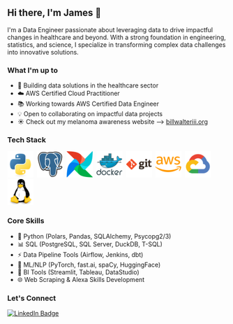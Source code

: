 ## Hi there, I'm James 👋

I'm a Data Engineer passionate about leveraging data to drive impactful changes in healthcare and beyond. With a strong foundation in engineering, statistics, and science, I specialize in transforming complex data challenges into innovative solutions.

### What I'm up to
- 🏥 Building data solutions in the healthcare sector
- ☁️ AWS Certified Cloud Practitioner
- 📚 Working towards AWS Certified Data Engineer
- 💡 Open to collaborating on impactful data projects
- ☀️ Check out my melanoma awareness website --> [billwalteriii.org](https://www.billwalteriii.org)

### Tech Stack
<div>
  <img src="https://github.com/devicons/devicon/blob/master/icons/python/python-original.svg" title="Python" alt="Python" width="60" height="60"/>&nbsp;
  <img src="https://github.com/devicons/devicon/blob/master/icons/postgresql/postgresql-original.svg" title="PostgreSQL" alt="PostgreSQL" width="60" height="60"/>&nbsp;
  <img src="https://github.com/devicons/devicon/blob/master/icons/apacheairflow/apacheairflow-original.svg" title="Airflow" alt="Airflow" width="60" height="60"/>&nbsp;
  <img src="https://github.com/devicons/devicon/blob/master/icons/docker/docker-original-wordmark.svg" title="Docker" alt="Docker" width="60" height="60"/>&nbsp;
  <img src="https://github.com/devicons/devicon/blob/master/icons/git/git-original-wordmark.svg" title="Git" alt="Git " width="60" height="60"/>&nbsp;
  <img src="https://github.com/devicons/devicon/blob/master/icons/amazonwebservices/amazonwebservices-plain-wordmark.svg" title="AWS" alt="AWS" width="60" height="60"/>&nbsp;
  <img src="https://github.com/devicons/devicon/blob/master/icons/googlecloud/googlecloud-original.svg" title="Google Cloud" alt="Google Cloud" width="60" height="60"/>&nbsp;
  <img src="https://github.com/devicons/devicon/blob/master/icons/linux/linux-original.svg" title="Linux" alt="Linux" width="60" height="60"/>&nbsp;
</div>

### Core Skills
- 🐍 Python (Polars, Pandas, SQLAlchemy, Psycopg2/3)
- 📊 SQL (PostgreSQL, SQL Server, DuckDB, T-SQL)
- ⚡ Data Pipeline Tools (Airflow, Jenkins, dbt)
- 🤖 ML/NLP (PyTorch, fast.ai, spaCy, HuggingFace)
- 🎯 BI Tools (Streamlit, Tableau, DataStudio)
- 🌐 Web Scraping & Alexa Skills Development

### Let's Connect
<div id="badges">
  <a href="https://www.linkedin.com/in/abcjamesjordan/">
    <img src="https://img.shields.io/badge/LinkedIn-blue?style=for-the-badge&logo=linkedin&logoColor=white" alt="LinkedIn Badge"/>
  </a>
</div>
